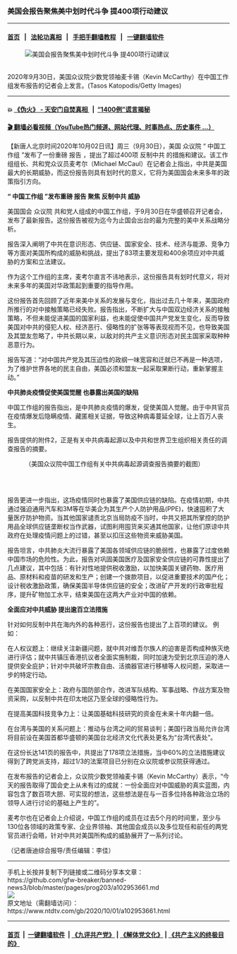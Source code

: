 ### 美国会报告聚焦美中划时代斗争 提400项行动建议
------------------------

#### [首页](https://github.com/gfw-breaker/banned-news3/blob/master/README.md) &nbsp;&nbsp;|&nbsp;&nbsp; [法轮功真相](https://github.com/begood0513/basic/blob/master/README.md)  &nbsp;&nbsp;|&nbsp;&nbsp; [手把手翻墙教程](https://github.com/gfw-breaker/guides/wiki)  &nbsp;&nbsp;|&nbsp;&nbsp; [一键翻墙软件](https://github.com/gfw-breaker/nogfw/blob/master/README.md)  



<div><div class="featured_image">
 <figure>
  <img alt="美国会报告聚焦美中划时代斗争 提400项行动建议" src="https://i.ntdtv.com/assets/uploads/2020/10/GettyImages-1277569034-800x450.jpg"/>
 </figure><br/>
 <span class="caption">
  2020年9月30日，美国众议院少数党领袖麦卡锡（Kevin McCarthy）在中国工作组发布报告的记者会上发言。(Tasos Katopodis/Getty Images)
 </span>
</div>
</div><hr/>

#### 💥 [《伪火》 - 天安门自焚真相 ](http://158.247.195.190:10000/videos/blog/weihuo.html)&nbsp; |&nbsp; [“1400例”谎言揭秘  ](http://158.247.195.190:10000/videos/blog/jiexi1400.html)

#### [ 🎬  翻墙必看视频（YouTube热门频道、网站代理、时事热点、历史事件 ...）](https://github.com/gfw-breaker/links/blob/master/banned.md)

<div><div class="post_content" itemprop="articleBody">
 <p>
  【新唐人北京时间2020年10月02日讯】周三（9月30日），美国
  <ok href="https://www.ntdtv.com/gb/众议院.htm">
   众议院
  </ok>
  “
  <ok href="https://www.ntdtv.com/gb/中国工作组.htm">
   中国工作组
  </ok>
  ”发布了一份重磅
  <ok href="https://www.ntdtv.com/gb/报告.htm">
   报告
  </ok>
  ，提出了超过400项
  <ok href="https://www.ntdtv.com/gb/反制中共.htm">
   反制中共
  </ok>
  的措施和建议。该工作组组长、共和党众议员麦考尔（Michael McCaul）在记者会上指出，中共是美国最大的长期威胁，而这份报告则具有划时代的意义，它将为美国国会未来多年的政策指引方向。
 </p>
 <p>
  <strong>
   “
   <ok href="https://www.ntdtv.com/gb/中国工作组.htm">
    中国工作组
   </ok>
   ”发布重磅
   <ok href="https://www.ntdtv.com/gb/报告.htm">
    报告
   </ok>
  </strong>
  <strong>
   聚焦
   <ok href="https://www.ntdtv.com/gb/反制中共.htm">
    反制中共
   </ok>
   威胁
  </strong>
 </p>
 <p>
  美国国会
  <ok href="https://www.ntdtv.com/gb/众议院.htm">
   众议院
  </ok>
  共和党人组成的中国工作组，于9月30日在华盛顿召开记者会，发布了最新报告。这份报告被视为迄今为止国会出台的最为完整的美中关系战略分析。
 </p>
 <p>
  报告深入阐明了中共在意识形态、供应链、国家安全、技术、经济与能源、竞争力等方面对美国所构成的威胁和挑战，提出了83项主要发现和400余项应对中共威胁的方案和立法建议。
 </p>
 <p>
  作为这个工作组的主席，麦考尔直言不讳地表示，这份报告具有划时代意义，将对未来多年的美国对华政策起到重要的指导作用。
 </p>
 <p>
  这份报告首先回顾了近年来美中关系的发展与变化，指出过去几十年来，美国政府所推行的对中接触策略已经失败。报告指出，不断扩大与中国双边经济关系的接触策略，不但未能促进美国的国家利益，也未能促使中国共产党发生变化，反而导致美国对中共的侵犯人权、经济恶行、侵略性的扩张等等表现视而不见，也导致美国及其盟友忽略了，中共长期以来，以敌对的共产主义意识形态对民主国家采取种种恶意行为。
 </p>
 <p>
  报告写道：“对中国共产党及其压迫性的政纲一味宽容和迁就已不再是一种选项，为了维护世界各地的民主自由，美国必须和盟友一起采取果断行动，重新掌握主动。”
 </p>
 <p>
  <strong>
   中共肺炎疫情促使美国觉醒 也暴露出美国的缺陷
  </strong>
 </p>
 <p>
  中国工作组的报告指出，是中共肺炎疫情的爆发，促使美国人觉醒。由于中共官员在疫情爆发后隐瞒疫情、藏匿相关证据，导致这种病毒蔓延全球，让上百万人丧生。
 </p>
 <p>
  报告提供的附件2，正是有关中共病毒起源以及中共和世界卫生组织相关责任的调查报告的摘要。
 </p>
 <figure class="wp-caption aligncenter" id="attachment_102953665" style="width: 600px">
  <img alt="" class="size-medium wp-image-102953665" src="https://i.ntdtv.com/assets/uploads/2020/10/b6dfbd1100217e7ff403c2897057e68b-600x362.jpg">
   <br/><figcaption class="wp-caption-text">
    （美国众议院中国工作组有关中共病毒起源调查报告摘要的截图）
   </figcaption><br/>
  </img>
 </figure><br/>
 <p>
  报告更进一步指出，这场疫情同时也暴露了美国供应链的缺陷。在疫情初期，中共通过强迫通用汽车和3M等在华美企为其生产个人防护用品(PPE)，快速囤积了大量医疗防护物资。当其他国家谴责北京当局防疫不当时，中共又把其所掌控的防护用品全球供应链垄断权当作武器，试图利用囤货来买通其他国家，让他们原谅中共政府在处理疫情问题上的过错，甚至以扣压这些物资来威胁美国。
 </p>
 <p>
  报告坦言，中共肺炎大流行暴露了美国各领域供应链的脆弱性，也暴露了过度依赖中国市场的危险性。为此，报告对巩固美国医疗及国家安全供应链的可靠性提出了几点建议，其中包括：有针对性地提供税收激励，以加快美国关键药物、医疗用品、原材料和疫苗的研发和生产；创建一个拨款项目，以促进重要技术的国产化；设计税收激励政策，确保美国半导体供应链的安全；改进矿产开发的行政审批程序，提升矿物加工水平，结束美国在这两大产业对中国的依赖。
 </p>
 <p>
  <strong>
   全面应对中共威胁
  </strong>
  <strong>
   提出逾百立法措施
  </strong>
 </p>
 <p>
  针对如何反制中共在海内外的各种恶行，这份报告也提出了上百项的建议。 例如：
 </p>
 <p>
  在人权议题上：继续关注新疆问题，就中共对维吾尔族人的迫害是否构成种族灭绝进行评估；就中共镇压香港抗议者全面实施制裁，同时加速为受到北京压迫的港人提供安全庇护；针对中共破坏宗教自由、活摘器官进行移植等人权问题，采取进一步的特定行动。
 </p>
 <p>
  在美国国家安全上：政府与国防部合作，改进军队结构、军事战略、作战方案及物资采购，以反制中共在印太地区乃至全球的侵略性行为。
 </p>
 <p>
  在提高美国科技竞争力上：让美国基础科技研究的资金在未来十年内翻一倍。
 </p>
 <p>
  在台湾与美国的关系问题上：推动与台湾之间的贸易谈判；美国行政当局允许台湾将目前设在美国首都华盛顿的美国台北经济文化代表处更名为“台湾代表处”。
 </p>
 <p>
  在这份长达141页的报告中，共提出了178项立法措施，当中60%的立法措施建议得到了跨党派支持，超过1/3的法案项目已分别在众议院或参议院获得通过。
 </p>
 <p>
  在发布报告的记者会上，众议院少数党领袖麦卡锡（Kevin McCarthy）表示，“今天的报告取得了国会史上从未有过的成就：一份全面应对中国威胁的真实蓝图，内容包含了数百项大胆、可实现的想法，这些想法是在与一百多位持各种政治立场的领导人进行讨论的基础上产生的”。
 </p>
 <p>
  麦考尔也在记者会上介绍说，中国工作组的成员在过去5个月的时间里，至少与130位各领域的政策专家、企业界领袖、其他国会成员以及多位现任和前任的两党官员进行会晤，针对中共对美国所构成的威胁展开了一系列讨论。
 </p>
 <p>
  （记者唐迪综合报导/责任编辑：李佳）
 </p>
 <div class="single_ad">
 </div>
</div>
</div>
<hr/>
手机上长按并复制下列链接或二维码分享本文章：<br/>
https://github.com/gfw-breaker/banned-news3/blob/master/pages/prog203/a102953661.md <br/>
<a href='https://github.com/gfw-breaker/banned-news3/blob/master/pages/prog203/a102953661.md'><img src='https://github.com/gfw-breaker/banned-news3/blob/master/pages/prog203/a102953661.md.png'/></a> <br/>
原文地址（需翻墙访问）：https://www.ntdtv.com/gb/2020/10/01/a102953661.html


------------------------
#### [首页](https://github.com/gfw-breaker/banned-news3/blob/master/README.md) &nbsp;|&nbsp; [一键翻墙软件](https://github.com/gfw-breaker/nogfw/blob/master/README.md) &nbsp;| [《九评共产党》](https://github.com/gfw-breaker/9ping.md/blob/master/README.md#九评之一评共产党是什么) | [《解体党文化》](https://github.com/gfw-breaker/jtdwh.md/blob/master/README.md) | [《共产主义的终极目的》](https://github.com/gfw-breaker/gczydzjmd.md/blob/master/README.md)


<img src='http://gfw-breaker.win/banned-news3/pages/prog203/a102953661.md' width='0px' height='0px'/>